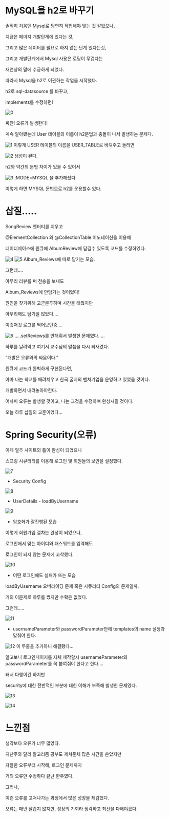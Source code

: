 # MySQL을 h2로 바꾸기

솔직히 처음엔 Mysql로 당연히 작업해야 맞는 것 같았으나,

지금은 페이지 개발단계에 있다는 것,

그리고 많은 데이터를 필요로 하지 않는 단계 있다는것,

그리고 개발단계에서 Mysql 사용은 로딩이 무겁다는

재연상의 말에 수긍하게 되었다.

따라서 Mysql을 h2로 이관하는 작업을 시작했다.

h2로 sql-datasource 를 바꾸고,

implements를 수정하면!

![0](0.png)

짜잔! 오류가 발생한다!

계속 알아봤는데 User 테이블의 이름이 h2문법과 충돌이 나서 발생하는 문제다.

![1](1.png)
이렇게 USER 테이블의 이름을 USER_TABLE로 바꿔주고 돌리면

![2](2.png)
생성이 된다.

h2와 약간의 문법 차이가 있을 수 있어서

![3](3.png)
;MODE=MYSQL 을 추가해줬다.

이렇게 하면 MYSQL 문법으로 h2를 운용할수 있다.

# 삽질…..

SongReview 엔터티를 지우고

@ElementCollection 와 @CollectionTable 어노테이션을 이용해

데이터베이스에 원큐에 AlbumReview에 담길수 있도록 코드를 수정하였다.

![4](4.png)
![5](5.png)
Album_Reviews에 따로 담기는 모습.

그런데….

아무리 리뷰를 써 전송을 보내도

Album_Reviews에 안담기는 것이었다!

원인을 찾기위해 고군분투하며 시간을 태웠지만

아무리해도 담기질 않았다….

이것저것 로그를 찍어보던중….

![6](6.png)
…..setReviews를 안해줘서 발생한 문제였다…..

하루를 날려먹고 여기서 교수님의 말씀을 다시 되새겼다.

“개발은 오류와의 싸움이다.”

원큐에 코드가 완벽하게 구현된다면,

아마 나는 학교를 때려치우고 한국 굴지의 벤처기업을 운영하고 있었을 것이다.

개발하면서 내려놓아야한다.

어차피 오류는 발생할 것이고, 나는 그것을 수정하며 완성시킬 것이다.

오늘 하루 삽질의 교훈이었다…

# Spring Security(오류)

이제 얼추 사이트의 틀이 완성이 되었으니

스프링 시큐리티를 이용해 로그인 및 회원들의 보안을 설정했다.

![7](7.png)
- Security Config

![8](8.png)
- UserDetails - loadByUsername

![9](9.png)
- 암호화가 잘진행된 모습

이렇게 회원가입 절차는 완성이 되었으나,

로그인에서 맞는 아이디와 패스워드를 입력해도

로그인이 되지 않는 문제에 고착했다.

![10](10.png)
- 어떤 로그인에도 실패가 뜨는 모습

loadByUsername 오버라이딩 문제 혹은 시큐리티 Config의 문제일까.

거의 이문제로 하루를 썼지만 수확은 없었다.

그런데…..

![11](11.png)
- usernameParameter와 passwordParameter안에 templates의 name 설정과 맞춰야 한다.

![12](12.png)
이 두줄을 추가하니 해결됐다…

알고보니 로그인페이지를 자체 제작할시 usernameParameter와 passwordParameter를 꼭 붙여줘야 한다고 한다….

돼서 다행이긴 하지만

security에 대한 전반적인 부분에 대한 이해가 부족해 발생한 문제였다.

![13](13.png)

![14](14.png)
# 느낀점

생각보다 오류가 너무 많았다.

지난주와 달리 알고리즘 공부도 제쳐둔체 많은 시간을 쏟았지만

자잘한 오류부터 시작해, 로그인 문제까지

거의 오류만 수정하다 끝난 한주였다.

그러나,

이런 오류를 고쳐나가는 과정에서 많은 성장을 체감했다.

오류는 매번 달갑지 않지만, 성장의 기회라 생각하고 최선을 다해야겠다.